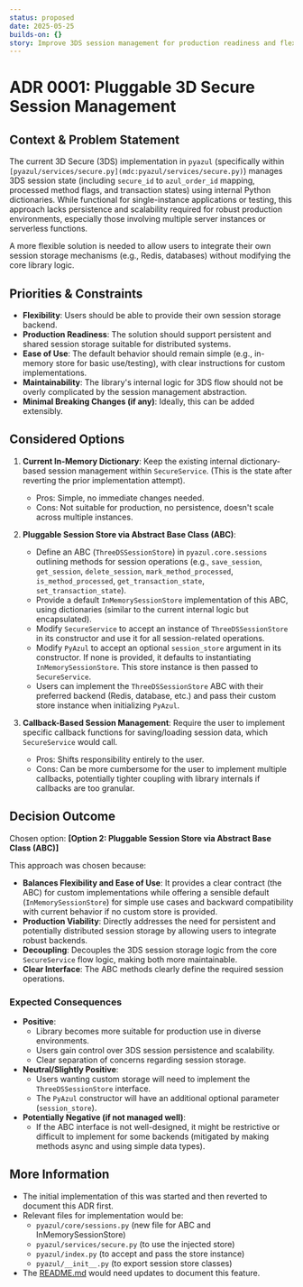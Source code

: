 ```yaml
---
status: proposed
date: 2025-05-25
builds-on: {}
story: Improve 3DS session management for production readiness and flexibility, as identified in library evaluation.
---
```


# ADR 0001: Pluggable 3D Secure Session Management

## Context & Problem Statement

The current 3D Secure (3DS) implementation in `pyazul` (specifically within `[pyazul/services/secure.py](mdc:pyazul/services/secure.py)`) manages 3DS session state (including `secure_id` to `azul_order_id` mapping, processed method flags, and transaction states) using internal Python dictionaries. While functional for single-instance applications or testing, this approach lacks persistence and scalability required for robust production environments, especially those involving multiple server instances or serverless functions.

A more flexible solution is needed to allow users to integrate their own session storage mechanisms (e.g., Redis, databases) without modifying the core library logic.

## Priorities & Constraints

- **Flexibility**: Users should be able to provide their own session storage backend.
- **Production Readiness**: The solution should support persistent and shared session storage suitable for distributed systems.
- **Ease of Use**: The default behavior should remain simple (e.g., in-memory store for basic use/testing), with clear instructions for custom implementations.
- **Maintainability**: The library's internal logic for 3DS flow should not be overly complicated by the session management abstraction.
- **Minimal Breaking Changes (if any)**: Ideally, this can be added extensibly.

## Considered Options

1. **Current In-Memory Dictionary**: Keep the existing internal dictionary-based session management within `SecureService`. (This is the state after reverting the prior implementation attempt).

   - Pros: Simple, no immediate changes needed.
   - Cons: Not suitable for production, no persistence, doesn't scale across multiple instances.

2. **Pluggable Session Store via Abstract Base Class (ABC)**:

   - Define an ABC (`ThreeDSSessionStore`) in `pyazul.core.sessions` outlining methods for session operations (e.g., `save_session`, `get_session`, `delete_session`, `mark_method_processed`, `is_method_processed`, `get_transaction_state`, `set_transaction_state`).
   - Provide a default `InMemorySessionStore` implementation of this ABC, using dictionaries (similar to the current internal logic but encapsulated).
   - Modify `SecureService` to accept an instance of `ThreeDSSessionStore` in its constructor and use it for all session-related operations.
   - Modify `PyAzul` to accept an optional `session_store` argument in its constructor. If none is provided, it defaults to instantiating `InMemorySessionStore`. This store instance is then passed to `SecureService`.
   - Users can implement the `ThreeDSSessionStore` ABC with their preferred backend (Redis, database, etc.) and pass their custom store instance when initializing `PyAzul`.

3. **Callback-Based Session Management**: Require the user to implement specific callback functions for saving/loading session data, which `SecureService` would call.
   - Pros: Shifts responsibility entirely to the user.
   - Cons: Can be more cumbersome for the user to implement multiple callbacks, potentially tighter coupling with library internals if callbacks are too granular.

## Decision Outcome

Chosen option: **[Option 2: Pluggable Session Store via Abstract Base Class (ABC)]**

This approach was chosen because:

- **Balances Flexibility and Ease of Use**: It provides a clear contract (the ABC) for custom implementations while offering a sensible default (`InMemorySessionStore`) for simple use cases and backward compatibility with current behavior if no custom store is provided.
- **Production Viability**: Directly addresses the need for persistent and potentially distributed session storage by allowing users to integrate robust backends.
- **Decoupling**: Decouples the 3DS session storage logic from the core `SecureService` flow logic, making both more maintainable.
- **Clear Interface**: The ABC methods clearly define the required session operations.

### Expected Consequences

- **Positive**:
  - Library becomes more suitable for production use in diverse environments.
  - Users gain control over 3DS session persistence and scalability.
  - Clear separation of concerns regarding session storage.
- **Neutral/Slightly Positive**:
  - Users wanting custom storage will need to implement the `ThreeDSSessionStore` interface.
  - The `PyAzul` constructor will have an additional optional parameter (`session_store`).
- **Potentially Negative (if not managed well)**:
  - If the ABC interface is not well-designed, it might be restrictive or difficult to implement for some backends (mitigated by making methods async and using simple data types).

## More Information

- The initial implementation of this was started and then reverted to document this ADR first.
- Relevant files for implementation would be:
  - `pyazul/core/sessions.py` (new file for ABC and InMemorySessionStore)
  - `pyazul/services/secure.py` (to use the injected store)
  - `pyazul/index.py` (to accept and pass the store instance)
  - `pyazul/__init__.py` (to export session store classes)
- The [README.md](mdc:README.md) would need updates to document this feature.
